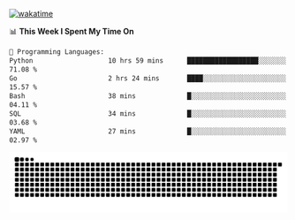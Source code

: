 [![wakatime](https://wakatime.com/badge/user/384f91c6-4eee-411f-8f3b-1b691f58a544.svg)](https://wakatime.com/@384f91c6-4eee-411f-8f3b-1b691f58a544)

<!--START_SECTION:waka-->
📊 **This Week I Spent My Time On** 

```text
💬 Programming Languages: 
Python                   10 hrs 59 mins      ██████████████████░░░░░░░   71.08 % 
Go                       2 hrs 24 mins       ████░░░░░░░░░░░░░░░░░░░░░   15.57 % 
Bash                     38 mins             █░░░░░░░░░░░░░░░░░░░░░░░░   04.11 % 
SQL                      34 mins             █░░░░░░░░░░░░░░░░░░░░░░░░   03.68 % 
YAML                     27 mins             █░░░░░░░░░░░░░░░░░░░░░░░░   02.97 % 
```


<!--END_SECTION:waka-->

<picture>
  <source media="(prefers-color-scheme: dark)" srcset="https://raw.githubusercontent.com/fuwx295/fuwx295/output/github-contribution-grid-snake-dark.svg">
  <source media="(prefers-color-scheme: light)" srcset="https://raw.githubusercontent.com/fuwx295/fuwx295/output/github-contribution-grid-snake.svg">
  <img alt="github contribution grid snake animation" src="https://raw.githubusercontent.com/fuwx295/fuwx295/output/github-contribution-grid-snake.svg">
</picture>
